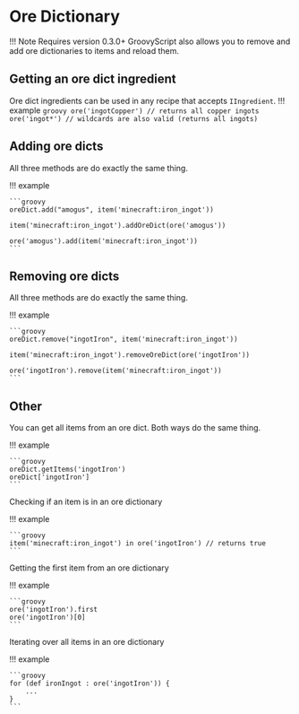 # Ore Dictionary

!!! Note
    Requires version 0.3.0+
 GroovyScript also allows you to remove and add ore dictionaries to items and reload them.

## Getting an ore dict ingredient
Ore dict ingredients can be used in any recipe that accepts `IIngredient`.
!!! example
    ```groovy
    ore('ingotCopper') // returns all copper ingots
    ore('ingot*') // wildcards are also valid (returns all ingots)
    ```

## Adding ore dicts

All three methods are do exactly the same thing.

!!! example

    ```groovy
    oreDict.add("amogus", item('minecraft:iron_ingot'))

    item('minecraft:iron_ingot').addOreDict(ore('amogus'))

    ore('amogus').add(item('minecraft:iron_ingot'))
    ```

## Removing ore dicts

All three methods are do exactly the same thing.

!!! example

    ```groovy
    oreDict.remove("ingotIron", item('minecraft:iron_ingot'))

    item('minecraft:iron_ingot').removeOreDict(ore('ingotIron'))

    ore('ingotIron').remove(item('minecraft:iron_ingot'))
    ```

## Other

You can get all items from an ore dict.
Both ways do the same thing.

!!! example

    ```groovy
    oreDict.getItems('ingotIron')
    oreDict['ingotIron']
    ```

Checking if an item is in an ore dictionary

!!! example

    ```groovy
    item('minecraft:iron_ingot') in ore('ingotIron') // returns true
    ```

Getting the first item from an ore dictionary

!!! example

    ```groovy
    ore('ingotIron').first
    ore('ingotIron')[0]
    ```

Iterating over all items in an ore dictionary

!!! example

    ```groovy
    for (def ironIngot : ore('ingotIron')) {
        ...
    }
    ```
